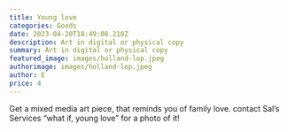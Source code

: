 ```yaml
---
title: Young love
categories: Goods
date: 2023-04-20T18:49:08.210Z
description: Art in digital or physical copy
summary: Art in digital or physical copy
featured_image: images/holland-lop.jpeg
authorimage: images/holland-lop.jpeg
author: E
price: 4
---
```

Get a mixed media art piece, that reminds you of family love. contact Sal’s Services “what if, young love” for a photo of it!